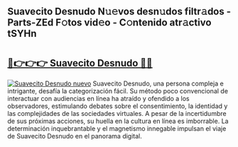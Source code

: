 ## Suavecito Desnudo N𝚞𝚎vos desn𝚞dos filtr𝚊dos - Parts-ZEd F𝚘tos vid𝚎o - C𝚘ntenido atr𝚊ctivo tSYHn

# <h2><a href="http://mbbqyf8.tromn.icu/?c=Suavecito+Desnudo">🔗👉👉👉 Suavecito Desnudo 🔗🔗</a></h2>

[![Suavecito Desnudo nuevo](https://i.imgur.com/pEAQMta.gif)](http://mbbqyf8.tromn.icu/?c=Suavecito+Desnudo)
Suavecito Desnudo, una persona compleja e intrigante, desafía la categorización fácil. Su método poco convencional de interactuar con audiencias en línea ha atraído y ofendido a los observadores, estimulando debates sobre el consentimiento, la identidad y las complejidades de las sociedades virtuales. A pesar de la incertidumbre de sus próximas acciones, su huella en la cultura en línea es imborrable. La determinación inquebrantable y el magnetismo innegable impulsan el viaje de Suavecito Desnudo en el panorama digital.
